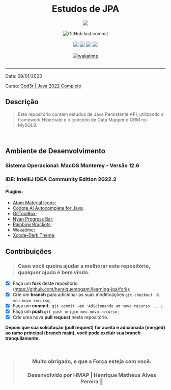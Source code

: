 <div align="center">

# Estudos de JPA

<img width="auto" src="https://github.com/henriqueotogami/learning-jpa/blob/main/JPA.png?raw=true">

<br>
<br>
<div align="center">
<img alt="GitHub last commit" src="https://img.shields.io/github/last-commit/henriqueotogami/learning-jpa">
</div>
<br>
<img src="https://img.shields.io/github/issues/henriqueotogami/learning-jpa">
<img src="https://img.shields.io/github/forks/henriqueotogami/learning-jpa">
<img src="https://img.shields.io/github/stars/henriqueotogami/learning-jpa">
<img src="https://img.shields.io/github/license/henriqueotogami/learning-jpa">
</div>
<br>
<div align=center>
<a href="https://wakatime.com/badge/user/1e53636e-c916-4d50-9ce1-f3ac75a883e3/project/e1e8111a-56a9-412e-b441-1f48a2906789"><img src="https://wakatime.com/badge/user/1e53636e-c916-4d50-9ce1-f3ac75a883e3/project/e1e8111a-56a9-412e-b441-1f48a2906789.svg" alt="wakatime"></a>
</div>
<br>
<hr>

Data: 09/01/2023

Curso: [Cod3r | Java 2022 Completo](https://www.udemy.com/course/fundamentos-de-programacao-com-java/)

## Descrição

> Este repositório contém estudos de Java Persistente API, utilizando o framework Hibernate e o conceito de Data Mapper e ORM no MySQL8.

<br>

## Ambiente de Desenvolvimento

### Sistema Operacional: MacOS Monterey - Versão 12.6

### IDE: IntelliJ IDEA Community Edition 2022.2

#### Plugins:

- [Atom Material Icons](https://plugins.jetbrains.com/plugin/10044-atom-material-icons);
- [Codota AI Autocomplete for Java](https://plugins.jetbrains.com/plugin/7638-codota-ai-autocomplete-for-java-and-javascript);
- [GitToolBox](https://plugins.jetbrains.com/plugin/7499-gittoolbox);
- [Nyan Progress Bar](https://plugins.jetbrains.com/plugin/8575-nyan-progress-bar);
- [Rainbow Brackets](https://plugins.jetbrains.com/plugin/10080-rainbow-brackets);
- [Wakatime](https://wakatime.com);
- [Xcode-Dark Theme](https://plugins.jetbrains.com/plugin/13106-xcode-dark-theme);
## Contribuições

> ### Caso você queira ajudar a melhorar este repositório, qualquer ajuda é bem vinda.

- [x] Faça um **fork** deste repositório (https://github.com/henriqueotogami/learning-jpa/fork);
- [x] Crie um **branch** para adicionar as suas modificações ` git checkout -b meu-novo-recurso `;
- [x] Faça um **commit** ` git commit -am 'Adicionando um novo recurso ...'`;
- [x] Faça um **push** ` git push origin meu-novo-recurso ` ;
- [x] Crie uma nova **pull request** neste repositório.

**Depois que sua solicitação (pull request) for aceita e adicionada (merged) ao ramo principal (branch main), você pode excluir sua branch tranquilamente.**

<div align="center">

<br>

> ### **Muito obrigado, e que a Força esteja com você.**
>
> ### Desenvolvido por **HMAP | Henrique Matheus Alves Pereira** 🦁

</div>

